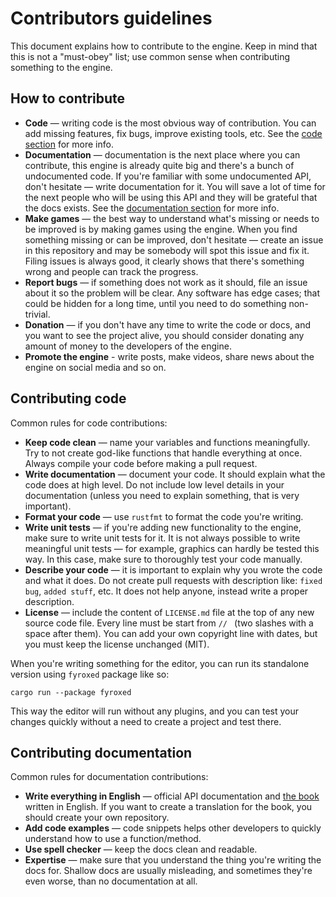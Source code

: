 # Contributors guidelines

This document explains how to contribute to the engine. Keep in mind that this is not a "must-obey" list; use common
sense when contributing something to the engine.

## How to contribute

- **Code** — writing code is the most obvious way of contribution. You can add missing features, fix bugs, improve
  existing tools, etc. See the [code section](#contributing-code) for more info.
- **Documentation** — documentation is the next place where you can contribute, this engine is already quite big and
  there's a bunch of undocumented code. If you're familiar with some undocumented API, don't hesitate — write
  documentation for it. You will save a lot of time for the next people who will be using this API and they will be
  grateful that the docs exists.
  See the [documentation section](#contributing-documentation) for more info.
- **Make games** — the best way to understand what's missing or needs to be improved is by making games using the
  engine. When you find something missing or can be improved, don't hesitate — create an issue in this repository and
  may be somebody will spot this issue and fix it. Filing issues is always good, it clearly shows that there's something
  wrong and people can track the progress.
- **Report bugs** — if something does not work as it should, file an issue about it so the problem will be clear. Any
  software has edge cases; that could be hidden for a long time, until you need to do something non-trivial.
- **Donation** — if you don't have any time to write the code or docs, and you want to see the project alive, you should
  consider donating any amount of money to the developers of the engine.
- **Promote the engine** - write posts, make videos, share news about the engine on social media and so on.

## Contributing code

Common rules for code contributions:

- **Keep code clean** — name your variables and functions meaningfully. Try to not create god-like functions that
  handle everything at once. Always compile your code before making a pull request.
- **Write documentation** — document your code. It should explain what the code does at high level. Do not include low
  level details in your documentation (unless you need to explain something, that is very important).
- **Format your code** — use `rustfmt` to format the code you're writing.
- **Write unit tests** — if you're adding new functionality to the engine, make sure to write unit tests for it. It is
  not always possible to write meaningful unit tests — for example, graphics can hardly be tested this way. In this
  case, make sure to thoroughly test your code manually.
- **Describe your code** — it is important to explain why you wrote the code and what it does. Do not create pull
  requests with description like: `fixed bug`, `added stuff`, etc. It does not help anyone, instead write a proper
  description.
- **License** — include the content of `LICENSE.md` file at the top of any new source code file. Every line must be
  start from `// ` (two slashes with a space after them). You can add your own copyright line with dates, but you must
  keep the license unchanged (MIT).

When you're writing something for the editor, you can run its standalone version using `fyroxed` package like so:

```shell
cargo run --package fyroxed
```

This way the editor will run without any plugins, and you can test your changes quickly without a need to create a
project and test there.

## Contributing documentation

Common rules for documentation contributions:

- **Write everything in English** — official API documentation and [the book](https://fyrox-book.github.io/) written in
  English. If you want to create a translation for the book, you should create your own repository.
- **Add code examples** — code snippets helps other developers to quickly understand how to use a function/method.
- **Use spell checker** — keep the docs clean and readable.
- **Expertise** — make sure that you understand the thing you're writing the docs for. Shallow docs are usually
  misleading, and sometimes they're even worse, than no documentation at all. 